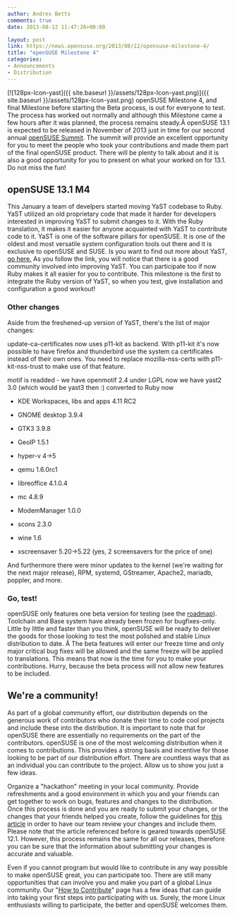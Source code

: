 ```yaml
---
author: Andres Betts
comments: true
date: 2013-08-12 11:47:26+00:00

layout: post
link: https://news.opensuse.org/2013/08/12/opensuse-milestone-4/
title: "openSUSE Milestone 4"
categories:
- Announcements
- Distribution
---
```

[![128px-Icon-yast]({{ site.baseurl }}/assets/128px-Icon-yast.png)]({{ site.baseurl }}/assets/128px-Icon-yast.png)
openSUSE Milestone 4, and final Milestone before starting the Beta process, is out for everyone to test. The process has worked out normally and although this Milestone came a few hours after it was planned, the process remains steady.Â openSUSE 13.1 is expected to be released in November of 2013 just in time for our second annual [openSUSE Summit](http://summit.opensuse.org). The summit will provide an excellent opportunity for you to meet the people who took your contributions and made them part of the final openSUSE product. There will be plenty to talk about and it is also a good opportunity for you to present on what your worked on for 13.1. Do not miss the fun!<!-- more -->


## openSUSE 13.1 M4


This January a team of develpers started moving YaST codebase to Ruby. YaST utilized an old proprietary code that made it harder for developers interested in improving YaST to submit changes to it. With the Ruby translation, it makes it easier for anyone acquainted with YaST to contribute code to it. YaST is one of the software pillars for openSUSE. It is one of the oldest and most versatile system configuration tools out there and it is exclusive to openSUSE and SUSE. Is you want to find out more about YaST, [go here.](https://en.opensuse.org/Portal:YaST) As you follow the link, you will notice that there is a good community involved into improving YaST. You can participate too if now Ruby makes it all easier for you to contribute. This milestone is the first to integrate the Ruby version of YaST, so when you test, give installation and configuration a good workout!


### Other changes


Aside from the freshened-up version of YaST, there's the list of major changes:

update-ca-certificates now uses p11-kit as backend. With p11-kit it's now possible to have firefox and thunderbird use the system ca certificates instead of their own ones. You need to replace mozilla-nss-certs with p11-kit-nss-trust to make use of that feature.

motif is readded - we have openmotif 2.4 under LGPL now
we have yast2 3.0 (which would be yast3 then :) converted to Ruby now



	
  * KDE Workspaces, libs and apps 4.11 RC2

	
  * GNOME desktop 3.9.4

	
  * GTK3 3.9.8

	
  * GeoIP 1.5.1

	
  * hyper-v 4->5

	
  * qemu 1.6.0rc1

	
  * libreoffice 4.1.0.4

	
  * mc 4.8.9

	
  * ModemManager 1.0.0

	
  * scons 2.3.0

	
  * wine 1.6

	
  * xscreensaver 5.20->5.22 (yes, 2 screensavers for the price of one)


And furthermore there were minor updates to the kernel (we're waiting for the next major release), RPM, systemd, GStreamer, Apache2, mariadb, poppler, and more.


### Go, test!


openSUSE only features one beta version for testing (see the [roadmap](https://en.opensuse.org/openSUSE:Roadmap)). Toolchain and Base system have already been frozen for bugfixes-only. Little by little and faster than you think, openSUSE will be ready to deliver the goods for those looking to test the most polished and stable Linux distribution to date. Â The beta features will enter our freeze time and only major critical bug fixes will be allowed and the same freeze will be applied to translations. This means that now is the time for you to make your contributions. Hurry, because the beta process will not allow new features to be included.


## We're a community!


As part of a global community effort, our distribution depends on the generous work of contributors who donate their time to code cool projects and include these into the distribution. It is important to note that for openSUSE there are essentially no requirements on the part of the contributors. openSUSE is one of the most welcoming distribution when it comes to contributions. This provides a strong basis and incentive for those looking to be part of our distribution effort. There are countless ways that as an individual you can contribute to the project. Allow us to show you just a few ideas.

Organize a "hackathon" meeting in your local community. Provide refreshments and a good environment in which you and your friends can get together to work on bugs, features and changes to the distribution. Once this process is done and you are ready to submit your changes, or the changes that your friends helped you create, follow the guidelines for [this article](http://https://news.opensuse.org/2011/09/27/get-your-package-in-factory-for-12-1/) in order to have our team review your changes and include them. Please note that the article referenced before is geared towards openSUSE 12.1. However, this process remains the same for all our releases, therefore you can be sure that the information about submitting your changes is accurate and valuable.

Even if you cannot program but would like to contribute in any way possible to make openSUSE great, you can participate too. There are still many opportunities that can involve you and make you part of a global Linux community. Our "[How to Contribute](https://en.opensuse.org/Portal:How_to_participate#Develop_it)" page has a few ideas that can guide into taking your first steps into participating with us. Surely, the more Linux enthusiasts willing to participate, the better and openSUSE welcomes them.		
